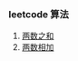 ### leetcode 算法

1. [两数之和]('https://github.com/lzWyy/leetcode/blob/master/code/%E4%B8%A4%E6%95%B0%E4%B9%8B%E5%92%8C.js')
2. [两数相加]('./code/两数相加.js')